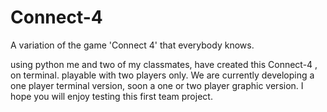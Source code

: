 # Connect-4
A variation of the game 'Connect 4' that everybody knows.

using python me and two of my classmates, have created this Connect-4 , on terminal. playable with two players only. We are currently developing a one player terminal version, soon a one or two player graphic version. I hope you will enjoy testing this first team project.